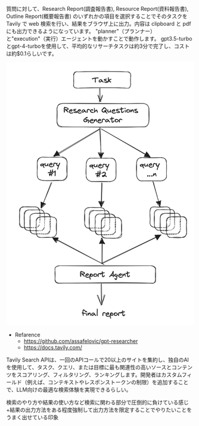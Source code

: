 質問に対して、Research Report(調査報告書), Resource Report(資料報告書), Outline Report(概要報告書) のいずれかの項目を選択することでそのタスクを Tavily で web 検索を行い、結果をブラウザ上に出力。内容は clipboard と pdf にも出力できるようになっています。 
"planner"（プランナー）と"execution"（実行）エージェントを動かすことで動作します。
gpt3.5-turboとgpt-4-turboを使用して、平均的なリサーチタスクは約3分で完了し、コストは約$0.1らしいです。

![overview](./1.png)

- Refarence
    - https://github.com/assafelovic/gpt-researcher
    - https://docs.tavily.com/

Tavily Search APIは、一回のAPIコールで20以上のサイトを集約し、独自のAIを使用して、タスク、クエリ、または目標に最も関連性の高いソースとコンテンツをスコアリング、フィルタリング、ランキングします。開発者はカスタムフィールド（例えば、コンテキストやレスポンストークンの制限）を追加することで、LLM向けの最適な検索体験を実現できるらしい。


検索のやり方や結果の使い方など検索に関わる部分で圧倒的に負けている感じ+結果の出力方法をある程度強制して出力方法を限定することでやりたいことをうまく出せている印象
